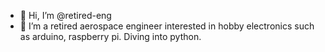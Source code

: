 - 👋 Hi, I’m @retired-eng
- 👀 I’m a retired aerospace engineer interested in hobby electronics such as arduino, raspberry pi.  Diving into python.

<!---
retired-eng/retired-eng is a ✨ special ✨ repository because its `README.md` (this file) appears on your GitHub profile.
You can click the Preview link to take a look at your changes.
--->
